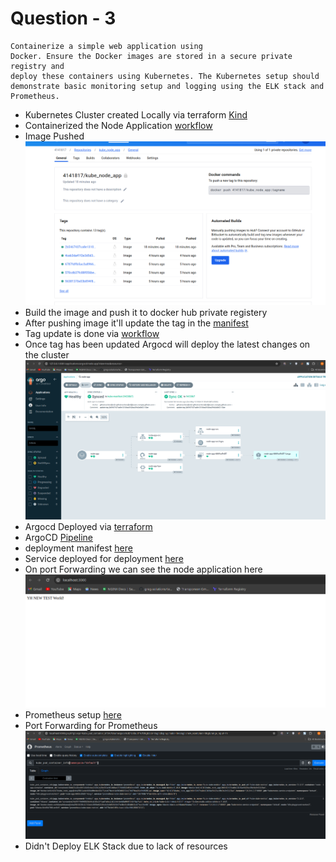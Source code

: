 # Question - 3

```
Containerize a simple web application using
Docker. Ensure the Docker images are stored in a secure private registry and
deploy these containers using Kubernetes. The Kubernetes setup should
demonstrate basic monitoring setup and logging using the ELK stack and
Prometheus.
```
 
- Kubernetes Cluster created Locally via terraform [Kind](https://github.com/Muhammad-Irfan324/testing-repo/blob/terraform/kind.tf)
- Containerized the Node Application [workflow](https://github.com/Muhammad-Irfan324/testing-repo/actions/runs/9052740138)
- Image Pushed
![DOCKERHUB](https://github.com/Muhammad-Irfan324/testing-repo/blob/main/Question-3/Selection_368.png)
- Build the image and push it to docker hub private registery
- After pushing image it'll update the tag in the [manifest](https://github.com/Muhammad-Irfan324/testing-repo/tree/kube-manifest)
- Tag update is done via [workflow](https://github.com/Muhammad-Irfan324/testing-repo/blob/kube-docker-image/.github/workflows/deployment.yaml#L38) 
- Once tag has been updated Argocd will deploy the latest changes on the cluster
![ARGOCD](https://github.com/Muhammad-Irfan324/testing-repo/blob/main/Question-3/Selection_369.png)
- Argocd Deployed via [terraform](https://github.com/Muhammad-Irfan324/testing-repo/blob/terraform/argocd.tf)
- ArgoCD [Pipeline](https://github.com/Muhammad-Irfan324/testing-repo/blob/argocd-node-app/argo-node-app.yaml)
- deployment manifest [here](https://github.com/Muhammad-Irfan324/testing-repo/blob/kube-manifest/deployment.yaml)
- Service deployed for deployment [here](https://github.com/Muhammad-Irfan324/testing-repo/blob/kube-manifest/svc.yaml)
- On port Forwarding we can see the node application here
![NODE-APP](https://github.com/Muhammad-Irfan324/testing-repo/blob/main/Question-3/Selection_367.png)
- Prometheus setup [here](https://github.com/Muhammad-Irfan324/testing-repo/blob/terraform/prometheus.tf)
- Port Forwarding for Prometheus 
![PROMETHEUS](https://github.com/Muhammad-Irfan324/testing-repo/blob/main/Question-3/Selection_370.png)
- Didn't Deploy ELK Stack due to lack of resources